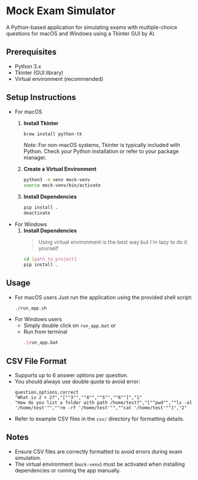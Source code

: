 # Mock Exam Simulator

A Python-based application for simulating exams with multiple-choice questions for macOS and Windows using a Tkinter GUI by AI.

## Prerequisites
- Python 3.x
- Tkinter (GUI library)
- Virtual environment (recommended)

## Setup Instructions
- For macOS
   1. **Install Tkinter**
      ```bash
      brew install python-tk
      ```
      *Note*: For non-macOS systems, Tkinter is typically included with Python. Check your Python installation or refer to your package manager.

   2. **Create a Virtual Environment**
      ```bash
      python3 -m venv mock-venv
      source mock-venv/bin/activate
      ```

   3. **Install Dependencies**
      ```bash
      pip install .
      deactivate
      ```
- For Windows
   1. **Install Dependencies**
      > Using virtual environment is the best way but I'm lazy to do it yourself
      ```bash
      cd [path_to_project]
      pip install .
      ```


## Usage
- For macOS users
   Just run the application using the provided shell script:
   ```bash
   ./run_app.sh
   ```
- For Windows users
   - Simply double click on `run_app.bat` or
   - Run from terminal
      ```bash
      .\run_app.bat
      ```

## CSV File Format
- Supports up to 6 answer options per question.
- You should always use double quote to avoid error:
    ```csv
    question,options,correct
    "What is 2 + 2?","[""3"",""4"",""5"",""6""]","1"
    "How do you list a folder with path /home/test?","[""pwd"",""ls -al '/home/test'"",""rm -rf '/home/test'"",""cat '/home/test'""]","2"
    ```
- Refer to example CSV files in the `csv/` directory for formatting details.

## Notes
- Ensure CSV files are correctly formatted to avoid errors during exam simulation.
- The virtual environment (`mock-venv`) must be activated when installing dependencies or running the app manually.
